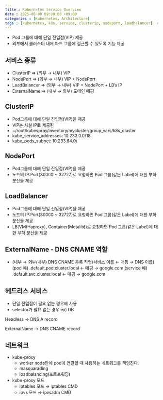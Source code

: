 ```yaml
---
title : Kubernetes Service Overview
date : 2025-08-08 09:00:00 +09:00
categories : [Kubernetes, Architecture]
tags : [kubernetes, k8s, service, clusterip, nodeport, loadbalancer]  #소문자만 가능
---
```


- Pod 그룹에 대해 단일 진입점(VIP) 제공
- 외부에서 클러스터 내에 파드 그룹에 접근할 수 있도록 기능 제공

## 서비스 종류

- ClusterIP ⇒ (외부 → 내부) VIP
- NodePort ⇒ (외부 → 내부) VIP + NodePort
- LoadBalancer ⇒ (외부 → 내부) VIP + NodePort + LB’s IP
- ExternalName ⇒ (내부 → 외부) 도메인 매핑

## ClusterIP

- Pod그룹에 대해 단일 진입점(VIP)을 제공
- VIP는 사설 IP로 제공됨
- ~/root/kubespray/inventory/mycluster/group_vars/k8s_cluster
- kube_service_addresses: 10.233.0.0/18
- kube_pods_subnet: 10.233.64.0/

## NodePort

- Pod그룹에 대해 단일 진입점(VIP)을 제공
- 노드의 IP:Port(30000 ~ 32727)로 요청하면 Pod 그룹(같은 Label)에 대한 부하 분산을 제공

## LoadBalancer

- Pod그룹에 대해 단일 진입점(VIP)을 제공
- 노드의 IP:Port(30000 ~ 32727)로 요청하면 Pod 그룹(같은 Label)에 대한 부하 분산을 제공
- LB(VM(Haproxy), Container(Metalib))로 요청하면 Pod 그룹(같은 Label)에 대한 부하 분산을 제공

## ExternalName - DNS CNAME 역할

- (내부 → 외부/내부) DNS CNAME 등록 작업(서비스 이름 ← 매핑 → DNS 이름)
(pod 예) <podname>.default.pod.cluster.local ← 매핑 → google.com
(service 예) <svcname>.default.svc.cluster.local ← 매핑 → google.com

## 헤드리스 서비스

- 단일 진입점이 필요 없는 경우에 사용
- selector가 필요 없는 경우 ex) DB

Headless → DNS A record

ExternalName → DNS CNAME record

## 네트워크

- kube-proxy
    - worker node안에 pod에 연결할 때 사용하는 네트워크를 책임진다.
    - masquarading
    - loadbalancing(포트포워딩)
- kube-proxy 모드
    - iptables 모드 ⇒ iptables CMD
    - ipvs 모드 ⇒ ipvsadm CMD